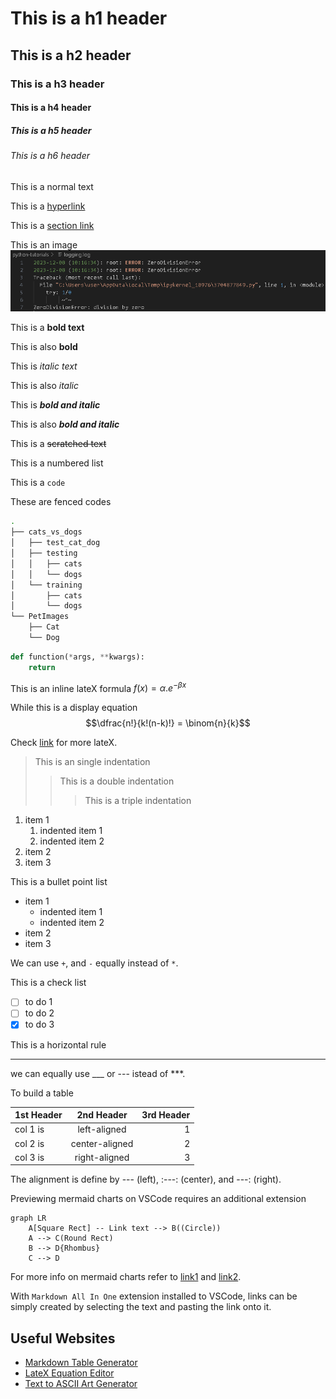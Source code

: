 # This is a h1 header

## This is a h2 header

### This is a h3 header

#### This is a h4 header

##### This is a h5 header

###### This is a h6 header

This is a normal text

This is a [hyperlink](https://www.markdownguide.org/basic-syntax/)

This is a [section link](#this-is-a-h1-header)

This is an image ![title](/images/logging-error-vs-exception.png)

This is a **bold text**

This is also **bold**

This is _italic text_

This is also _italic_

This is **_bold and italic_**

This is also **_bold and italic_**

This is a ~~scratched text~~

This is a numbered list

This is a `code`

These are fenced codes

```bash
.
├── cats_vs_dogs
│   ├── test_cat_dog
│   ├── testing
│   │   ├── cats
│   │   └── dogs
│   └── training
│       ├── cats
│       └── dogs
└── PetImages
    ├── Cat
    └── Dog
```

```python
def function(*args, **kwargs):
    return
```

This is an inline lateX formula $f(x)=\alpha .e^{-\beta x}$

While this is a display equation
$$\dfrac{n!}{k!(n-k)!} = \binom{n}{k}$$

Check [link](https://ashki23.github.io/markdown-latex.html) for more lateX.

> This is an single indentation
>
> > This is a double indentation
> >
> > > This is a triple indentation

1. item 1
   1. indented item 1
   2. indented item 2
2. item 2
3. item 3

This is a bullet point list

- item 1
  - indented item 1
  - indented item 2
- item 2
- item 3

We can use `+`, and `-` equally instead of `*`.

This is a check list

- [ ] to do 1
- [ ] to do 2
- [x] to do 3

This is a horizontal rule

---

we can equally use \_\_\_ or --- istead of \*\*\*.

To build a table

| 1st Header |   2nd Header   | 3rd Header |
| ---------- | :------------: | ---------: |
| col 1 is   |  left-aligned  |          1 |
| col 2 is   | center-aligned |          2 |
| col 3 is   | right-aligned  |          3 |

The alignment is define by --- (left), :---: (center), and ---: (right).

Previewing mermaid charts on VSCode requires an additional extension

```Mermaid
graph LR
    A[Square Rect] -- Link text --> B((Circle))
    A --> C(Round Rect)
    B --> D{Rhombus}
    C --> D
```

For more info on mermaid charts refer to [link1](https://jojozhuang.github.io/tutorial/mermaid-cheat-sheet/) and [link2](https://mermaid.js.org/syntax/flowchart.html).

With `Markdown All In One` extension installed to VSCode, links can be simply created by selecting the text and pasting the link onto it.

## Useful Websites

- [Markdown Table Generator](https://www.tablesgenerator.com/markdown_tables)
- [LateX Equation Editor](https://editor.codecogs.com/)
- [Text to ASCII Art Generator](https://patorjk.com/software/taag/#p=display&f=Graffiti&t=Type%20Something%20)

